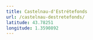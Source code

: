 ```yaml
---
title: Castelnau-d'Estrétefonds
url: /castelnau-destretefonds/
latitude: 43.78251
longitude: 1.3590892
---
```

